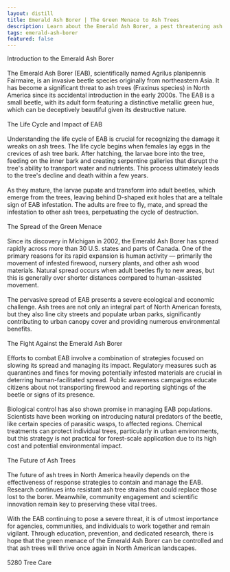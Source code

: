 ```yaml
---
layout: distill
title: Emerald Ash Borer | The Green Menace to Ash Trees
description: Learn about the Emerald Ash Borer, a pest threatening ash trees, and ways to combat this invasive green menace.
tags: emerald-ash-borer
featured: false
---
```


 Introduction to the Emerald Ash Borer <br /><br />The Emerald Ash Borer (EAB), scientifically named Agrilus planipennis Fairmaire, is an invasive beetle species originally from northeastern Asia. It has become a significant threat to ash trees (Fraxinus species) in North America since its accidental introduction in the early 2000s. The EAB is a small beetle, with its adult form featuring a distinctive metallic green hue, which can be deceptively beautiful given its destructive nature.<br /><br /> The Life Cycle and Impact of EAB <br /><br />Understanding the life cycle of EAB is crucial for recognizing the damage it wreaks on ash trees. The life cycle begins when females lay eggs in the crevices of ash tree bark. After hatching, the larvae bore into the tree, feeding on the inner bark and creating serpentine galleries that disrupt the tree's ability to transport water and nutrients. This process ultimately leads to the tree's decline and death within a few years.<br /><br />As they mature, the larvae pupate and transform into adult beetles, which emerge from the trees, leaving behind D-shaped exit holes that are a telltale sign of EAB infestation. The adults are free to fly, mate, and spread the infestation to other ash trees, perpetuating the cycle of destruction.<br /><br /> The Spread of the Green Menace <br /><br />Since its discovery in Michigan in 2002, the Emerald Ash Borer has spread rapidly across more than 30 U.S. states and parts of Canada. One of the primary reasons for its rapid expansion is human activity — primarily the movement of infested firewood, nursery plants, and other ash wood materials. Natural spread occurs when adult beetles fly to new areas, but this is generally over shorter distances compared to human-assisted movement.<br /><br />The pervasive spread of EAB presents a severe ecological and economic challenge. Ash trees are not only an integral part of North American forests, but they also line city streets and populate urban parks, significantly contributing to urban canopy cover and providing numerous environmental benefits.<br /><br /> The Fight Against the Emerald Ash Borer <br /><br />Efforts to combat EAB involve a combination of strategies focused on slowing its spread and managing its impact. Regulatory measures such as quarantines and fines for moving potentially infested materials are crucial in deterring human-facilitated spread. Public awareness campaigns educate citizens about not transporting firewood and reporting sightings of the beetle or signs of its presence.<br /><br />Biological control has also shown promise in managing EAB populations. Scientists have been working on introducing natural predators of the beetle, like certain species of parasitic wasps, to affected regions. Chemical treatments can protect individual trees, particularly in urban environments, but this strategy is not practical for forest-scale application due to its high cost and potential environmental impact.<br /><br /> The Future of Ash Trees<br /><br />The future of ash trees in North America heavily depends on the effectiveness of response strategies to contain and manage the EAB. Research continues into resistant ash tree strains that could replace those lost to the borer. Meanwhile, community engagement and scientific innovation remain key to preserving these vital trees.<br /><br />With the EAB continuing to pose a severe threat, it is of utmost importance for agencies, communities, and individuals to work together and remain vigilant. Through education, prevention, and dedicated research, there is hope that the green menace of the Emerald Ash Borer can be controlled and that ash trees will thrive once again in North American landscapes.<br /><br />5280 Tree Care
